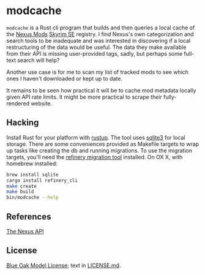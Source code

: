 # modcache

`modcache` is a Rust cli program that builds and then queries a local cache of the [Nexus Mods](https://www.nexusmods.com) [Skyrim SE](https://www.nexusmods.com/skyrimspecialedition) registry. I find Nexus's own categorization and search tools to be inadequate and was interested in discovering if a local restructuring of the data would be useful. The data they make available from their API is missing user-provided tags, sadly, but perhaps some full-text search will help?

Another use case is for me to scan my list of tracked mods to see which ones I haven't downloaded or kept up to date.

It remains to be seen how practical it will be to cache mod metadata locally given API rate limits. It might be more practical to scrape their fully-rendered website.

## Hacking

Install Rust for your platform with [rustup](https://rustup.rs). The tool uses [sqlite3](https://sqlite.org/index.html) for local storage. There are some conveniences provided as Makefile targets to wrap up tasks like creating the db and running migrations. To use the migration targets, you'll need the [refinery migration tool](https://lib.rs/crates/refinery_cli) installed. On OX X, with homebrew installed:

```sh
brew install sqlite
cargo install refinery_cli
make create
make build
bin/modcache --help
```

## References

[The Nexus API](https://app.swaggerhub.com/apis-docs/NexusMods/nexus-mods_public_api_params_in_form_data/1.0#/)

## License

[Blue Oak Model License](https://blueoakcouncil.org/license/1.0.0); text in [LICENSE.md](./LICENSE.md).
